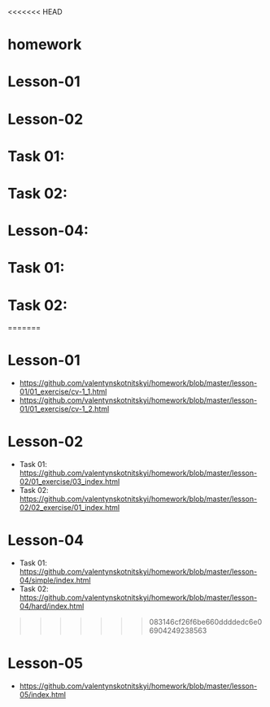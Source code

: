 <<<<<<< HEAD
# homework
# Lesson-01 

# Lesson-02 

# Task 01:

# Task 02: 

# Lesson-04:

# Task 01:

# Task 02: 
=======
# Lesson-01 
* https://github.com/valentynskotnitskyi/homework/blob/master/lesson-01/01_exercise/cv-1_1.html
* https://github.com/valentynskotnitskyi/homework/blob/master/lesson-01/01_exercise/cv-1_2.html

# Lesson-02 
* Task 01: https://github.com/valentynskotnitskyi/homework/blob/master/lesson-02/01_exercise/03_index.html
* Task 02: https://github.com/valentynskotnitskyi/homework/blob/master/lesson-02/02_exercise/01_index.html 

# Lesson-04
* Task 01: https://github.com/valentynskotnitskyi/homework/blob/master/lesson-04/simple/index.html 
* Task 02: https://github.com/valentynskotnitskyi/homework/blob/master/lesson-04/hard/index.html
>>>>>>> 083146cf26f6be660ddddedc6e06904249238563

# Lesson-05
* https://github.com/valentynskotnitskyi/homework/blob/master/lesson-05/index.html


